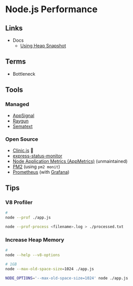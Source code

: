 # Node.js Performance

## Links

- Docs
  - [Using Heap Snapshot](https://nodejs.org/en/docs/guides/diagnostics/memory/using-heap-snapshot)

## Terms

- Bottleneck

## Tools

<!-- https://github.com/pastelsky/bundlephobia | https://bundlephobia.com -->

### Managed

- [AppSignal](https://docs.appsignal.com/nodejs)
- [Raygun](https://raygun.com/languages/node)
- [Sematext](https://sematext.com/docs/integration/node.js)

### Open Source

- [Clinic.js](/clinicjs/README.md) 🌟
- [express-status-monitor](/express-status-monitor.md)
- [Node Application Metrics (AppMetrics)](/appmetrics.md) (unmaintained)
- [PM2](/pm2.md) (using `pm2 monit`)
- [Prometheus](/prometheus/README.md) (with [Grafana](/grafana/README.md))

## Tips

### V8 Profiler

```sh
#
node --prof ./app.js

node --prof-process <filename>.log > ./processed.txt
```

### Increase Heap Memory

```sh
#
node --help --v8-options

# 1GB
node --max-old-space-size=1024 ./app.js

NODE_OPTIONS='--max-old-space-size=1024' node ./app.js
```

<!--
Out Of Memory (OOMKilled)
-->
